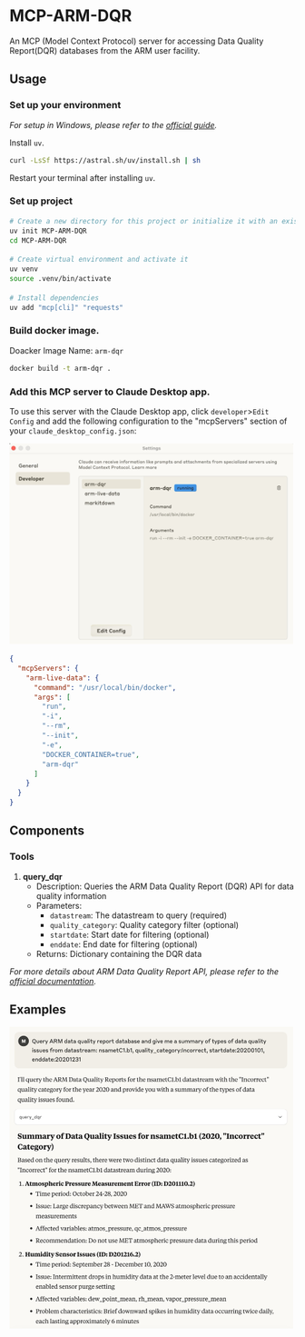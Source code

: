# MCP-ARM-DQR
An MCP (Model Context Protocol) server for accessing Data Quality Report(DQR) databases from the ARM user facility.


## Usage

### Set up your environment

_For setup in Windows, please refer to the [official guide](https://modelcontextprotocol.io/quickstart/server)._

Install `uv`.

```bash
curl -LsSf https://astral.sh/uv/install.sh | sh
```
Restart your terminal after installing `uv`.

### Set up project
```bash
# Create a new directory for this project or initialize it with an existing folder
uv init MCP-ARM-DQR
cd MCP-ARM-DQR

# Create virtual environment and activate it
uv venv
source .venv/bin/activate

# Install dependencies
uv add "mcp[cli]" "requests"

```

### Build docker image.
Doacker Image Name: `arm-dqr`
```bash
docker build -t arm-dqr .
```

### Add this MCP server to Claude Desktop app.
To use this server with the Claude Desktop app, click `developer`>`Edit Config` and add the following configuration to the "mcpServers" section of your `claude_desktop_config.json`:

<img src="./images/claude-desktop-arm-dqr.jpeg" alt="MCP server on Claude Desktop" width="500"/>

```json
{
  "mcpServers": {
    "arm-live-data": {
      "command": "/usr/local/bin/docker",
      "args": [
        "run",
        "-i",
        "--rm",
        "--init",
        "-e",
        "DOCKER_CONTAINER=true",
        "arm-dqr"
      ]
    }
  }
}
```

## Components

### Tools

1. **query_dqr**
   - Description: Queries the ARM Data Quality Report (DQR) API for data quality information
   - Parameters:
     - `datastream`: The datastream to query (required)
     - `quality_category`: Quality category filter (optional)
     - `startdate`: Start date for filtering (optional)
     - `enddate`: End date for filtering (optional)
   - Returns: Dictionary containing the DQR data

_For more details about ARM Data Quality Report API, please refer to the [official documentation](https://dqr-web-service.svcs.arm.gov/docs)._

## Examples
<img src="./images/example-query-dqr.jpeg" alt="MCP ARM Live Data" width="500"/>

